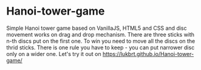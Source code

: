 # Hanoi-tower-game
Simple Hanoi tower game based on VanillaJS, HTML5 and CSS and disc movement works on drag and drop mechanism.
There are three sticks with n-th discs put on the first one. To win you need to move all the discs on the thrid sticks. There is one rule you have to keep - you can put narrower disc only on a wider one.
Let's try it out on https://lukbrt.github.io/Hanoi-tower-game/
